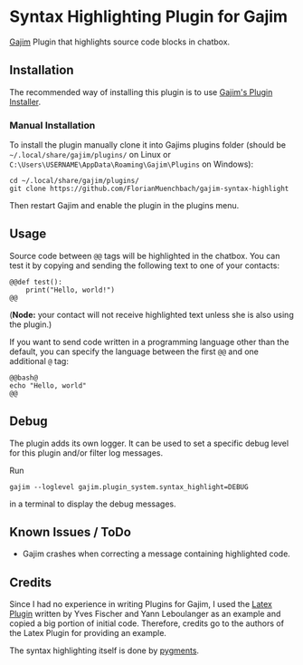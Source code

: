 # Syntax Highlighting Plugin for Gajim

[Gajim](https://gajim.org/) Plugin that highlights source code blocks in chatbox.

## Installation

The recommended way of installing this plugin is to use
[Gajim's Plugin Installer](https://dev.gajim.org/gajim/gajim-plugins/#how-to-install).


### Manual Installation
To install the plugin manually clone it into Gajims plugins folder (should be
`~/.local/share/gajim/plugins/` on Linux or
`C:\Users\USERNAME\AppData\Roaming\Gajim\Plugins` on Windows):

```
cd ~/.local/share/gajim/plugins/
git clone https://github.com/FlorianMuenchbach/gajim-syntax-highlight
```

Then restart Gajim and enable the plugin in the plugins menu.


## Usage

Source code between `@@` tags will be highlighted in the chatbox.
You can test it by copying and sending the following text to one of your
contacts:
```
@@def test():
    print("Hello, world!")
@@
```
(**Node:** your contact will not receive highlighted text unless she is also
using the plugin.)

If you want to send code written in a programming language other than the
default, you can specify the language between the first `@@` and one additional
`@` tag:
```
@@bash@
echo "Hello, world"
@@
```


## Debug

The plugin adds its own logger. It can be used to set a specific debug level
for this plugin and/or filter log messages.

Run
```
gajim --loglevel gajim.plugin_system.syntax_highlight=DEBUG
```
in a terminal to display the debug messages.


## Known Issues / ToDo

 * Gajim crashes when correcting a message containing highlighted code.


## Credits

Since I had no experience in writing Plugins for Gajim, I used the
[Latex Plugin](https://trac-plugins.gajim.org/wiki/LatexPlugin)
written by Yves Fischer and Yann Leboulanger as an example and copied a big
portion of initial code. Therefore, credits go to the authors of the Latex
Plugin for providing an example.

The syntax highlighting itself is done by [pygments](http://pygments.org/).
